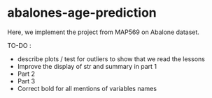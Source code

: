 # abalones-age-prediction

Here, we implement the project from MAP569 on Abalone dataset.

TO-DO : 
- describe plots / test for outliers to show that we read the lessons
- Improve the display of str and summary in part 1
- Part 2
- Part 3
- Correct bold for all mentions of variables names
